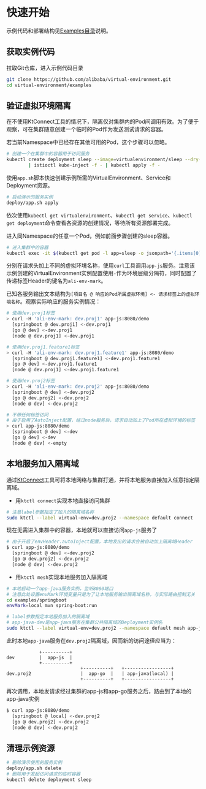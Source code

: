 # 快速开始

示例代码和部署结构见[Examples目录](https://github.com/alibaba/virtual-environment/tree/master/examples)说明。

## 获取实例代码

拉取Git仓库，进入示例代码目录

```bash
git clone https://github.com/alibaba/virtual-environment.git
cd virtual-environment/examples
```

## 验证虚拟环境隔离

在不使用KtConnect工具的情况下，隔离仅对集群内的Pod间调用有效。为了便于观察，可在集群随意创建一个临时的Pod作为发送测试请求的容器。

若当前Namespace中已经存在其他可用的Pod，这个步骤可以忽略。

```bash
# 创建一个在集群中的容器用于访问服务
kubectl create deployment sleep --image=virtualenvironment/sleep --dry-run -o yaml \
        | istioctl kube-inject -f - | kubectl apply -f -
```

使用`app.sh`脚本快速创建示例所需的VirtualEnvironment、Service和Deployment资源。

```bash
# 启动演示的服务实例
deploy/app.sh apply
```

依次使用`kubectl get virtualenvironment`、`kubectl get service`、`kubectl get deployment`命令查看各资源的创建情况，等待所有资源部署完成。

进入同Namespace的任意一个Pod，例如前面步骤创建的sleep容器。

```bash
# 进入集群中的容器
kubectl exec -it $(kubectl get pod -l app=sleep -o jsonpath='{.items[0].metadata.name}') /bin/sh
```

分别在请求头加上不同的虚拟环境名称，使用`curl`工具调用`app-js`服务。注意该示例创建的VirtualEnvironment实例配置使用`-`作为环境层级分隔符，同时配置了传递标签Header的键名为`ali-env-mark`。

已知各服务输出文本结构为`[项目名 @ 响应的Pod所属虚拟环境] <- 请求标签上的虚拟环境名称`。观察实际响应的服务实例情况：

```bash
# 使用dev.proj1标签
> curl -H 'ali-env-mark: dev.proj1' app-js:8080/demo
  [springboot @ dev.proj1] <-dev.proj1
  [go @ dev] <-dev.proj1
  [node @ dev.proj1] <-dev.proj1

# 使用dev.proj1.feature1标签
> curl -H 'ali-env-mark: dev.proj1.feature1' app-js:8080/demo
  [springboot @ dev.proj1.feature1] <-dev.proj1.feature1
  [go @ dev] <-dev.proj1.feature1
  [node @ dev.proj1] <-dev.proj1.feature1

# 使用dev.proj2标签
> curl -H 'ali-env-mark: dev.proj2' app-js:8080/demo
  [springboot @ dev] <-dev.proj2
  [go @ dev.proj2] <-dev.proj2
  [node @ dev] <-dev.proj2

# 不带任何标签访问
# 由于启用了AutoInject配置，经过node服务后，请求自动加上了Pod所在虚拟环境的标签
> curl app-js:8080/demo
  [springboot @ dev] <-dev
  [go @ dev] <-dev
  [node @ dev] <-empty
```

## 本地服务加入隔离域

通过[KtConnect](https://github.com/alibaba/kt-connect)工具可将本地网络与集群打通，并将本地服务直接加入任意指定隔离域。

- 用`ktctl connect`实现本地直接访问集群

```bash
# 注意label参数指定了加入的隔离域名称
sudo ktctl --label virtual-env=dev.proj2 --namespace default connect
```

现在无需进入集群中的容器，本地就可以直接访问`app-js`服务了

```bash
# 由于开启了envHeader.autoInject配置，本地发出的请求会被自动加上隔离域Header
$ curl app-js:8080/demo
  [springboot @ dev] <-dev.proj2
  [go @ dev.proj2] <-dev.proj2
  [node @ dev] <-dev.proj2
```

- 用`ktctl mesh`实现本地服务加入隔离域

```bash
# 本地启动一个app-java服务实例，监听8080端口
# 注意此处设置envMark环境变量只是为了让本地服务输出隔离域名称，与实际路由控制无关
cd examples/springboot
envMark=local mvn spring-boot:run

# label参数指定本地服务加入的隔离域
# app-java-dev是app-java服务在集群公共隔离域的Deployment实例名
sudo ktctl --label virtual-env=dev.proj2 --namespace default mesh app-java-dev --expose 8080
```

此时本地`app-java`服务在`dev.proj2`隔离域，因而新的访问途径应当为：


```
            +----------+
dev         |  app-js  |
            +----------+
                           +----------+   +-----------------+
dev.proj2                  |  app-go  |   | app-java(local) |
                           +----------+   +-----------------+
```

再次调用，本地发请求经过集群的app-js和app-go服务之后，路由到了本地的app-java实例

```bash
$ curl app-js:8080/demo
  [springboot @ local] <-dev.proj2
  [go @ dev.proj2] <-dev.proj2
  [node @ dev] <-dev.proj2
```

## 清理示例资源

```bash
# 删除演示使用的服务实例
deploy/app.sh delete
# 删除用于发起访问请求的临时容器
kubectl delete deployment sleep
```
